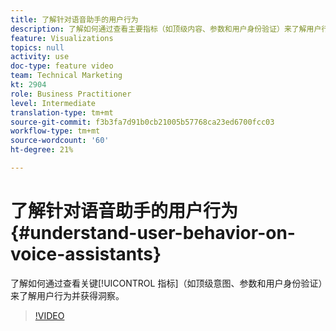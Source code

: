 ```yaml
---
title: 了解针对语音助手的用户行为
description: 了解如何通过查看主要指标（如顶级内容、参数和用户身份验证）来了解用户行为并获得洞察。
feature: Visualizations
topics: null
activity: use
doc-type: feature video
team: Technical Marketing
kt: 2904
role: Business Practitioner
level: Intermediate
translation-type: tm+mt
source-git-commit: f3b3fa7d91b0cb21005b57768ca23ed6700fcc03
workflow-type: tm+mt
source-wordcount: '60'
ht-degree: 21%

---
```



# 了解针对语音助手的用户行为 {#understand-user-behavior-on-voice-assistants}

了解如何通过查看关键[!UICONTROL 指标]（如顶级意图、参数和用户身份验证）来了解用户行为并获得洞察。

>[!VIDEO](https://video.tv.adobe.com/v/27227/?quality=9)
